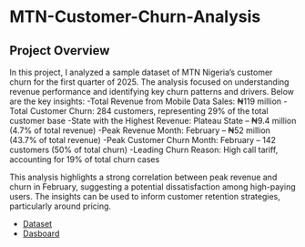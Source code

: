# MTN-Customer-Churn-Analysis
## Project Overview

In this project, I analyzed a sample dataset of MTN Nigeria’s customer churn for the first quarter of 2025. The analysis focused on understanding revenue performance and identifying key churn patterns and drivers. Below are the key insights:
-Total Revenue from Mobile Data Sales: ₦119 million
-Total Customer Churn: 284 customers, representing 29% of the total customer base
-State with the Highest Revenue: Plateau State – ₦9.4 million (4.7% of total revenue)
-Peak Revenue Month: February – ₦52 million (43.7% of total revenue)
-Peak Customer Churn Month: February – 142 customers (50% of total churn)
-Leading Churn Reason: High call tariff, accounting for 19% of total churn cases

This analysis highlights a strong correlation between peak revenue and churn in February, suggesting a potential dissatisfaction among high-paying users. The insights can be used to inform customer retention strategies, particularly around pricing.
 - <a href= "https://github.com/goddy201/Goddy-s-Repository/blob/main/MTN%20Customer_Churn.xlsx"> Dataset</a>
- <a href= "https://github.com/goddy201/MTN-Customer-Churn-Analysis/blob/main/Customer_Churn_Dasboard.png"> Dasboard</a>
